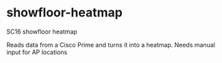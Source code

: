 # showfloor-heatmap
SC16 showfloor heatmap

Reads data from a Cisco Prime and turns it into a heatmap. Needs manual input for AP locations
